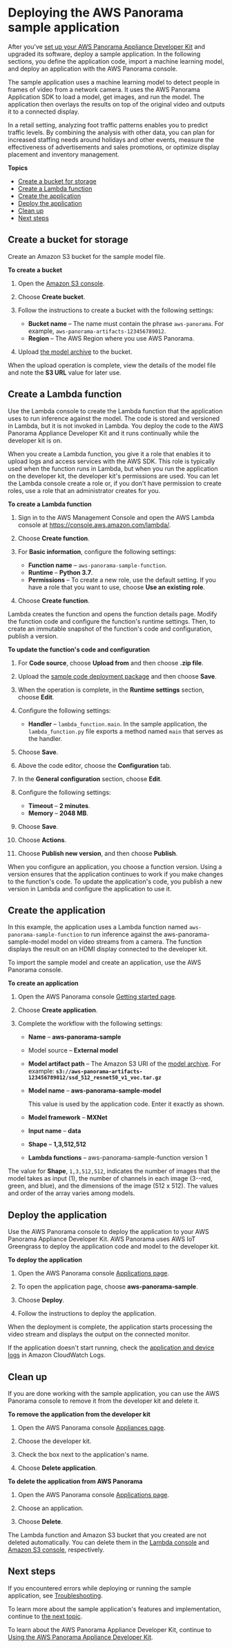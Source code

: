 # Deploying the AWS Panorama sample application<a name="gettingstarted-deploy"></a>

After you've [set up your AWS Panorama Appliance Developer Kit](gettingstarted-setup.md) and upgraded its software, deploy a sample application\. In the following sections, you define the application code, import a machine learning model, and deploy an application with the AWS Panorama console\.

The sample application uses a machine learning model to detect people in frames of video from a network camera\. It uses the AWS Panorama Application SDK to load a model, get images, and run the model\. The application then overlays the results on top of the original video and outputs it to a connected display\.

In a retail setting, analyzing foot traffic patterns enables you to predict traffic levels\. By combining the analysis with other data, you can plan for increased staffing needs around holidays and other events, measure the effectiveness of advertisements and sales promotions, or optimize display placement and inventory management\.

**Topics**
+ [Create a bucket for storage](#gettingstarted-deploy-createbucket)
+ [Create a Lambda function](#gettingstarted-deploy-code)
+ [Create the application](#gettingstarted-deploy-create)
+ [Deploy the application](#gettingstarted-deploy-deploy)
+ [Clean up](#gettingstarted-deploy-cleanup)
+ [Next steps](#gettingstarted-deploy-next)

## Create a bucket for storage<a name="gettingstarted-deploy-createbucket"></a>

Create an Amazon S3 bucket for the sample model file\.

**To create a bucket**

1. Open the [Amazon S3 console](https://console.aws.amazon.com/s3/home)\.

1. Choose **Create bucket**\.

1. Follow the instructions to create a bucket with the following settings:
   + **Bucket name** – The name must contain the phrase `aws-panorama`\. For example, `aws-panorama-artifacts-123456789012`\.
   + **Region** – The AWS Region where you use AWS Panorama\.

1. Upload [the model archive](gettingstarted-setup.md#gettingstarted-prerequisites) to the bucket\.

When the upload operation is complete, view the details of the model file and note the **S3 URL** value for later use\.

## Create a Lambda function<a name="gettingstarted-deploy-code"></a>

Use the Lambda console to create the Lambda function that the application uses to run inference against the model\. The code is stored and versioned in Lambda, but it is not invoked in Lambda\. You deploy the code to the AWS Panorama Appliance Developer Kit and it runs continually while the developer kit is on\.

When you create a Lambda function, you give it a role that enables it to upload logs and access services with the AWS SDK\. This role is typically used when the function runs in Lambda, but when you run the application on the developer kit, the developer kit's permissions are used\. You can let the Lambda console create a role or, if you don't have permission to create roles, use a role that an administrator creates for you\.

**To create a Lambda function**

1. Sign in to the AWS Management Console and open the AWS Lambda console at [https://console\.aws\.amazon\.com/lambda/](https://console.aws.amazon.com/lambda/)\.

1. Choose **Create function**\.

1. For **Basic information**, configure the following settings:
   + **Function name** – `aws-panorama-sample-function`\.
   + **Runtime** – **Python 3\.7**\.
   + **Permissions** – To create a new role, use the default setting\. If you have a role that you want to use, choose **Use an existing role**\.

1. Choose **Create function**\.

Lambda creates the function and opens the function details page\. Modify the function code and configure the function's runtime settings\. Then, to create an immutable snapshot of the function's code and configuration, publish a version\.

**To update the function's code and configuration**

1. For **Code source**, choose **Upload from** and then choose **\.zip file**\. 

1. Upload the [sample code deployment package](samples/aws-panorama-sample.zip) and then choose **Save**\.

1. When the operation is complete, in the **Runtime settings** section, choose **Edit**\.

1. Configure the following settings:
   + **Handler** – `lambda_function.main`\. In the sample application, the `lambda_function.py` file exports a method named `main` that serves as the handler\.

1. Choose **Save**\.

1. Above the code editor, choose the **Configuration** tab\.

1. In the **General configuration** section, choose **Edit**\.

1. Configure the following settings:
   + **Timeout** – **2 minutes**\.
   + **Memory** – **2048 MB**\.

1. Choose **Save**\.

1. Choose **Actions**\.

1. Choose **Publish new version**, and then choose **Publish**\.

When you configure an application, you choose a function version\. Using a version ensures that the application continues to work if you make changes to the function's code\. To update the application's code, you publish a new version in Lambda and configure the application to use it\.

## Create the application<a name="gettingstarted-deploy-create"></a>

In this example, the application uses a Lambda function named `aws-panorama-sample-function` to run inference against the aws\-panorama\-sample\-model model on video streams from a camera\. The function displays the result on an HDMI display connected to the developer kit\.

To import the sample model and create an application, use the AWS Panorama console\.

**To create an application**

1. Open the AWS Panorama console [Getting started page](https://console.aws.amazon.com/panorama/home#getting-started)\.

1. Choose **Create application**\.

1. Complete the workflow with the following settings:
   + **Name** – **aws\-panorama\-sample**
   + Model source – **External model**
   + **Model artifact path** – The Amazon S3 URI of the [model archive](gettingstarted-setup.md#gettingstarted-prerequisites)\. For example: **`s3://aws-panorama-artifacts-123456789012/ssd_512_resnet50_v1_voc.tar.gz`**
   + **Model name** – **aws\-panorama\-sample\-model**

     This value is used by the application code\. Enter it exactly as shown\.
   + **Model framework** – **MXNet**
   + **Input name** – **data**
   + **Shape** – **1,3,512,512**
   + **Lambda functions** – aws\-panorama\-sample\-function version 1

The value for **Shape**, `1,3,512,512`, indicates the number of images that the model takes as input \(1\), the number of channels in each image \(3\-\-red, green, and blue\), and the dimensions of the image \(512 x 512\)\. The values and order of the array varies among models\.

## Deploy the application<a name="gettingstarted-deploy-deploy"></a>

Use the AWS Panorama console to deploy the application to your AWS Panorama Appliance Developer Kit\. AWS Panorama uses AWS IoT Greengrass to deploy the application code and model to the developer kit\.

**To deploy the application**

1. Open the AWS Panorama console [Applications page](https://console.aws.amazon.com/panorama/home#applications)\.

1. To open the application page, choose **aws\-panorama\-sample**\.

1. Choose **Deploy**\.

1. Follow the instructions to deploy the application\.

When the deployment is complete, the application starts processing the video stream and displays the output on the connected monitor\.

If the application doesn't start running, check the [application and device logs](monitoring-logging.md) in Amazon CloudWatch Logs\.

## Clean up<a name="gettingstarted-deploy-cleanup"></a>

If you are done working with the sample application, you can use the AWS Panorama console to remove it from the developer kit and delete it\.

**To remove the application from the developer kit**

1. Open the AWS Panorama console [Appliances page](https://console.aws.amazon.com/panorama/home#appliances)\.

1. Choose the developer kit\.

1. Check the box next to the application's name\.

1. Choose **Delete application**\.

**To delete the application from AWS Panorama**

1. Open the AWS Panorama console [Applications page](https://console.aws.amazon.com/panorama/home#applications)\.

1. Choose an application\.

1. Choose **Delete**\.

The Lambda function and Amazon S3 bucket that you created are not deleted automatically\. You can delete them in the [Lambda console](https://console.aws.amazon.com/lambda/home) and [Amazon S3 console](https://console.aws.amazon.com/s3/home), respectively\.

## Next steps<a name="gettingstarted-deploy-next"></a>

If you encountered errors while deploying or running the sample application, see [Troubleshooting](panorama-troubleshooting.md)\.

To learn more about the sample application's features and implementation, continue to [the next topic](gettingstarted-devkit.md)\.

To learn about the AWS Panorama Appliance Developer Kit, continue to [Using the AWS Panorama Appliance Developer Kit](gettingstarted-devkit.md)\.